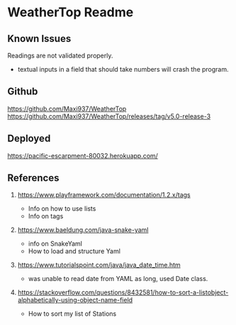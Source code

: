 # WeatherTop Readme

## Known Issues
Readings are not validated properly.
- textual inputs in a field that should take numbers will crash the program.

## Github
https://github.com/Maxi937/WeatherTop
https://github.com/Maxi937/WeatherTop/releases/tag/v5.0-release-3

## Deployed
https://pacific-escarpment-80032.herokuapp.com/

## References
1. https://www.playframework.com/documentation/1.2.x/tags
   - Info on how to use lists
   - Info on tags

2. https://www.baeldung.com/java-snake-yaml
   - info on SnakeYaml
   - How to load and structure Yaml

3. https://www.tutorialspoint.com/java/java_date_time.htm
   - was unable to read date from YAML as long, used Date class.

4. https://stackoverflow.com/questions/8432581/how-to-sort-a-listobject-alphabetically-using-object-name-field
   - How to sort my list of Stations


